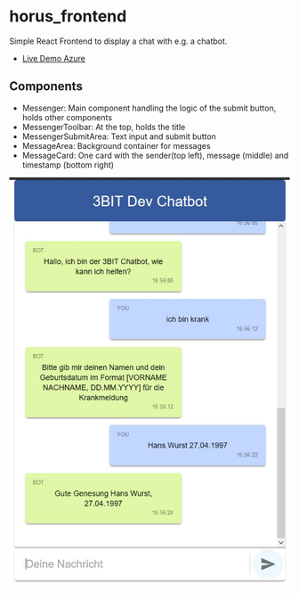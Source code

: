 # horus_frontend

Simple React Frontend to display a chat with e.g. a chatbot.
- [Live Demo Azure](https://3bitchatbot.azurewebsites.net)

## Components
- Messenger: Main component handling the logic of the submit button, holds other components
- MessengerToolbar: At the top, holds the title
- MessengerSubmitArea: Text input and submit button
- MessageArea: Background container for messages
- MessageCard: One card with the sender(top left), message (middle) and timestamp (bottom right)

![Frontend Image](/frontend.JPG)
